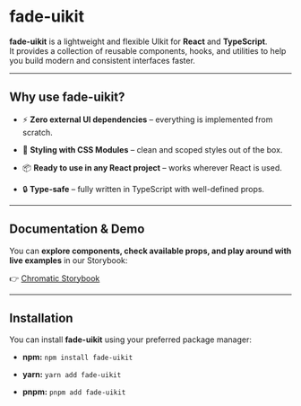 # fade-uikit

**fade-uikit** is a lightweight and flexible UIkit for **React** and **TypeScript**.  
It provides a collection of reusable components, hooks, and utilities to help you build modern and consistent interfaces faster.

---

## Why use fade-uikit?

- ⚡ **Zero external UI dependencies** – everything is implemented from scratch.

- 🎨 **Styling with CSS Modules** – clean and scoped styles out of the box.

- 📦 **Ready to use in any React project** – works wherever React is used.

- 🔒 **Type-safe** – fully written in TypeScript with well-defined props.

---

## Documentation & Demo

You can **explore components, check available props, and play around with live examples** in our Storybook:

👉 [Chromatic Storybook](https://www.chromatic.com/library?appId=68c1805f162fc51b0688cb07)

---

## Installation

You can install **fade-uikit** using your preferred package manager:

- **npm:** `npm install fade-uikit`

- **yarn:** `yarn add fade-uikit`

- **pnpm:** `pnpm add fade-uikit`
